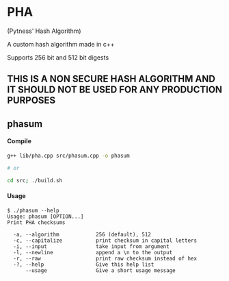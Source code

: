 # PHA

(Pytness' Hash Algorithm)

A custom hash algorithm made in c++

Supports 256 bit and 512 bit digests

## THIS IS A NON SECURE HASH ALGORITHM AND IT SHOULD NOT BE USED FOR ANY PRODUCTION PURPOSES

## phasum
#### Compile

```bash
g++ lib/pha.cpp src/phasum.cpp -o phasum

# or

cd src; ./build.sh
```

#### Usage

```
$ ./phasum --help
Usage: phasum [OPTION...]
Print PHA checksums

  -a, --algorithm            256 (default), 512
  -c, --capitalize           print checksum in capital letters
  -i, --input                take input from argument
  -l, --newline              append a \n to the output
  -r, --raw                  print raw checksum instead of hex
  -?, --help                 Give this help list
      --usage                Give a short usage message
```

